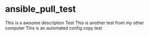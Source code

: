 # ansible_pull_test
This is a awsome description
Test
This is another test from my other computer
This is an automated config copy test